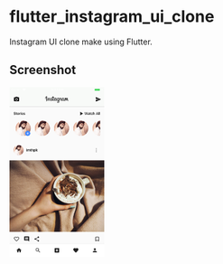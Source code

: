 # flutter_instagram_ui_clone

Instagram UI clone make using Flutter.

## Screenshot

<img src="screenshot_iphone.png" height="300em" />

